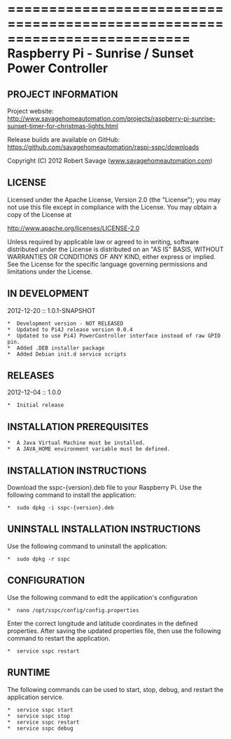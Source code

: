 ==========================================================================
Raspberry Pi - Sunrise / Sunset Power Controller
==========================================================================

## PROJECT INFORMATION

 Project website: 
 http://www.savagehomeautomation.com/projects/raspberry-pi-sunrise-sunset-timer-for-christmas-lights.html 
 
 Release builds are available on GitHub: 
 https://github.com/savagehomeautomation/raspi-sspc/downloads

 Copyright (C) 2012 Robert Savage (www.savagehomeautomation.com)

## LICENSE
 
 Licensed under the Apache License, Version 2.0 (the "License");
 you may not use this file except in compliance with the License.
 You may obtain a copy of the License at

 http://www.apache.org/licenses/LICENSE-2.0
  
 Unless required by applicable law or agreed to in writing, software
 distributed under the License is distributed on an "AS IS" BASIS,
 WITHOUT WARRANTIES OR CONDITIONS OF ANY KIND, either express or implied.
 See the License for the specific language governing permissions and
 limitations under the License.

## IN DEVELOPMENT 

2012-12-20 :: 1.0.1-SNAPSHOT
 
    *  Development version - NOT RELEASED
    *  Updated to Pi4J release version 0.0.4
    *  Updated to use Pi4J PowerController interface instead of raw GPIO pin.
    *  Added .DEB installer package
    *  Added Debian init.d service scripts 


## RELEASES

2012-12-04 :: 1.0.0
 
    *  Initial release


## INSTALLATION PREREQUISITES

    *  A Java Virtual Machine must be installed.
    *  A JAVA_HOME environment variable must be defined.
 
 
## INSTALLATION INSTRUCTIONS

Download the sspc-{version}.deb file to your Raspberry Pi.
Use the following command to install the application:

    *  sudo dpkg -i sspc-{version}.deb
 
 
## UNINSTALL INSTALLATION INSTRUCTIONS

Use the following command to uninstall the application:

    *  sudo dpkg -r sspc

    
## CONFIGURATION

Use the following command to edit the application's configuration

    *  nano /opt/sspc/config/config.properties
    
Enter the correct longitude and latitude coordinates in the defined properties.
After saving the updated properties file, then use the following command to restart the application.

    *  service sspc restart

## RUNTIME

The following commands can be used to start, stop, debug, and restart the application service.

    *  service sspc start
    *  service sspc stop
    *  service sspc restart
    *  service sspc debug
